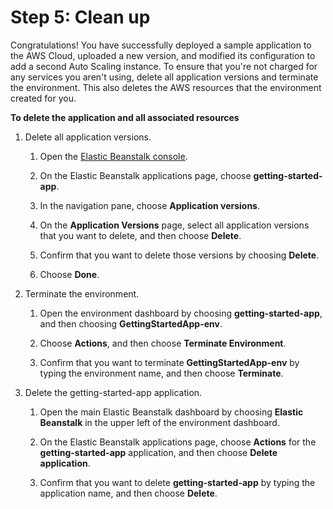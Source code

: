 # Step 5: Clean up<a name="GettingStarted.Cleanup"></a>

Congratulations\! You have successfully deployed a sample application to the AWS Cloud, uploaded a new version, and modified its configuration to add a second Auto Scaling instance\. To ensure that you're not charged for any services you aren't using, delete all application versions and terminate the environment\. This also deletes the AWS resources that the environment created for you\.

**To delete the application and all associated resources**

1. Delete all application versions\.

   1. Open the [Elastic Beanstalk console](https://console.aws.amazon.com/elasticbeanstalk)\.

   1. On the Elastic Beanstalk applications page, choose **getting\-started\-app**\.

   1. In the navigation pane, choose **Application versions**\.

   1. On the **Application Versions** page, select all application versions that you want to delete, and then choose **Delete**\.

   1. Confirm that you want to delete those versions by choosing **Delete**\.

   1. Choose **Done**\.

1. Terminate the environment\.

   1. Open the environment dashboard by choosing **getting\-started\-app**, and then choosing **GettingStartedApp\-env**\.

   1. Choose **Actions**, and then choose **Terminate Environment**\.

   1. Confirm that you want to terminate **GettingStartedApp\-env** by typing the environment name, and then choose **Terminate**\.

1. Delete the getting\-started\-app application\.

   1. Open the main Elastic Beanstalk dashboard by choosing **Elastic Beanstalk** in the upper left of the environment dashboard\.

   1. On the Elastic Beanstalk applications page, choose **Actions** for the **getting\-started\-app** application, and then choose **Delete application**\.

   1. Confirm that you want to delete **getting\-started\-app** by typing the application name, and then choose **Delete**\.